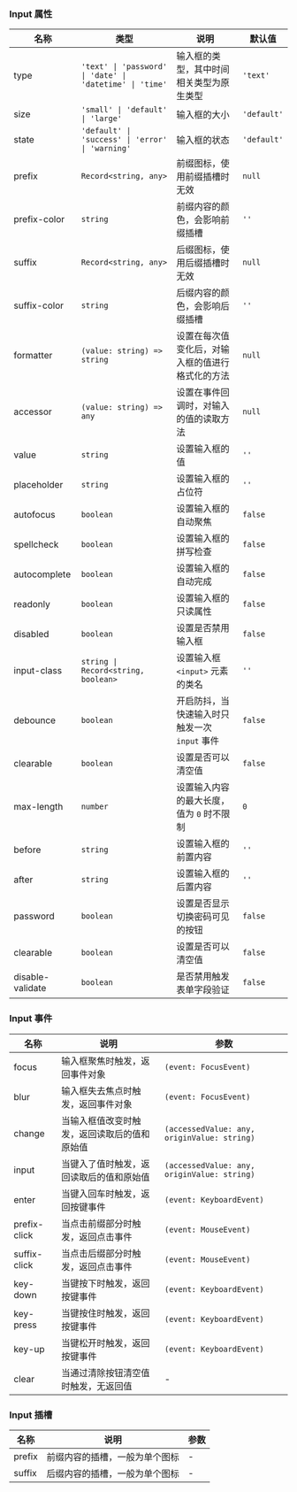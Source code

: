 ### Input 属性

| 名称         | 类型             | 说明                                                                                              | 默认值    |
| ------------ | ---------------- | ------------------------------------------------------------------------------------------------- | --------- |
| type         | `'text' \| 'password' \| 'date' \| 'datetime' \| 'time'`           | 输入框的类型，其中时间相关类型为原生类型 | `'text'`    |
| size         | `'small' \| 'default' \| 'large'`           | 输入框的大小                                                | `'default'` |
| state        | `'default' \| 'success' \| 'error' \| 'warning'`           | 输入框的状态                                   | `'default'` |
| prefix       | `Record<string, any>`           | 前缀图标，使用前缀插槽时无效                                                                | `null`        |
| prefix-color | `string`           | 前缀内容的颜色，会影响前缀插槽                                                                    | `''`        |
| suffix       | `Record<string, any>`           | 后缀图标，使用后缀插槽时无效                                                                | `null`        |
| suffix-color | `string`           | 后缀内容的颜色，会影响后缀插槽                                                                    | `''`        |
| formatter    | `(value: string) => string`         | 设置在每次值变化后，对输入框的值进行格式化的方法                                                  | `null`      |
| accessor     | `(value: string) => any`         | 设置在事件回调时，对输入的值的读取方法                                                            | `null`      |
| value        | `string` | 设置输入框的值                                                                                    | `''`        |
| placeholder  | `string`           | 设置输入框的占位符                                                                                | `''`        |
| autofocus    | `boolean`          | 设置输入框的自动聚焦                                                                              | `false`     |
| spellcheck   | `boolean`          | 设置输入框的拼写检查                                                                              | `false`     |
| autocomplete | `boolean`           | 设置输入框的自动完成                                                                              | `false`     |
| readonly     | `boolean`          | 设置输入框的只读属性                                                                              | `false`     |
| disabled     | `boolean`          | 设置是否禁用输入框                                                                                | `false`     |
| input-class  | `string \| Record<string, boolean>` | 设置输入框 `<input>` 元素的类名                                                                       | `''`        |
| debounce     | `boolean`          | 开启防抖，当快速输入时只触发一次 `input` 事件                                                       | `false`     |
| clearable    | `boolean`          | 设置是否可以清空值                                                                                | `false`     |
| max-length   | `number`           | 设置输入内容的最大长度，值为 `0` 时不限制                                                           | `0`         |
| before       | `string`           | 设置输入框的前置内容                                                                              | `''`        |
| after        | `string`           | 设置输入框的后置内容                                                                              | `''`        |
| password     | `boolean`          | 设置是否显示切换密码可见的按钮                                                                    | `false`     |
| clearable    | `boolean`          | 设置是否可以清空值                                                                                | `false`     |
| disable-validate | `boolean`                           | 是否禁用触发表单字段验证                                                         | `false`                 |

### Input 事件

| 名称            | 说明                                                                              | 参数                       |
| --------------- | --------------------------------------------------------------------------------- | -------------------------- |
| focus        | 输入框聚焦时触发，返回事件对象                                                    | `(event: FocusEvent)`                 |
| blur         | 输入框失去焦点时触发，返回事件对象                                                | `(event: FocusEvent)`                  |
| change       | 当输入框值改变时触发，返回读取后的值和原始值 | `(accessedValue: any, originValue: string)` |
| input       | 当键入了值时触发，返回读取后的值和原始值 | `(accessedValue: any, originValue: string)` |
| enter        | 当键入回车时触发，返回按键事件                                                    | `(event: KeyboardEvent)`                 |
| prefix-click | 当点击前缀部分时触发，返回点击事件                                                | `(event: MouseEvent)`                 |
| suffix-click | 当点击后缀部分时触发，返回点击事件                                                | `(event: MouseEvent)`                 |
| key-down     | 当键按下时触发，返回按键事件                                                      | `(event: KeyboardEvent)`               |
| key-press    | 当键按住时触发，返回按键事件                                                      | `(event: KeyboardEvent)`              |
| key-up       | 当键松开时触发，返回按键事件                                                      | `(event: KeyboardEvent)`                 |
| clear        | 当通过清除按钮清空值时触发，无返回值                                              | -                          |

### Input 插槽

| 名称   | 说明                           | 参数  |
| ------ | ------------------------------ | --- |
| prefix | 前缀内容的插槽，一般为单个图标 | - |
| suffix | 后缀内容的插槽，一般为单个图标 | - |
